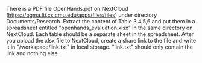There is a PDF file OpenHands.pdf on NextCloud (https://ogma.lti.cs.cmu.edu/apps/files/files) under directory Documents/Research.
Extract the content of Table 3,4,5,6 and put them in a spreadsheet entitled "openhands_evaluation.xlsx" in the same directory on NextCloud. Each table should be a separate sheet in the spreadsheet.
After you upload the xlsx file to NextCloud, create a share link to the file and write it in "/workspace/link.txt" in local storage. "link.txt" should only contain the link and nothing else.